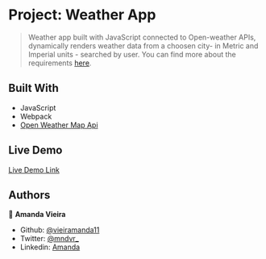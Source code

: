# Project: Weather App

> Weather app built with JavaScript connected to Open-weather APIs, dynamically renders weather data from a choosen city- in Metric and Imperial units - searched by user. You can find more about the requirements [here](https://www.theodinproject.com/courses/javascript/lessons/weather-app?ref=lnav).


## Built With

- JavaScript
- Webpack
- [Open Weather Map Api](https://openweathermap.org/api)

## Live Demo

[Live Demo Link]()


## Authors

👤 **Amanda Vieira**

- Github: [@vieiramanda11](https://github.com/vieiramanda11)
- Twitter: [@mndvr_](https://twitter.com/mndvr_)
- Linkedin: [Amanda](https://www.linkedin.com/in/amandavieira23/)